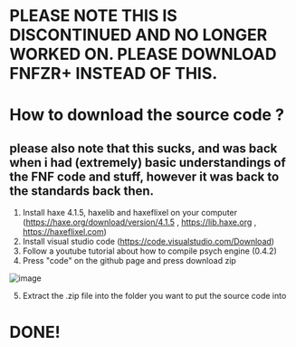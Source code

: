 # PLEASE NOTE THIS IS DISCONTINUED AND NO LONGER WORKED ON. PLEASE DOWNLOAD FNFZR+ INSTEAD OF THIS.

# How to download the source code ?

## please also note that this sucks, and was back when i had (extremely) basic understandings of the FNF code and stuff, however it was back to the standards back then.

1. Install haxe 4.1.5, haxelib and haxeflixel on your computer (https://haxe.org/download/version/4.1.5 , https://lib.haxe.org , https://haxeflixel.com)
2. Install visual studio code (https://code.visualstudio.com/Download)
3. Follow a youtube tutorial about how to compile psych engine (0.4.2)
4. Press "code" on the github page and press download zip

![image](https://user-images.githubusercontent.com/78082869/138709072-9956a8d8-7d1f-4123-a03d-5efd51ded8d5.png)

5. Extract the .zip file into the folder you want to put the source code into

#                       DONE!
